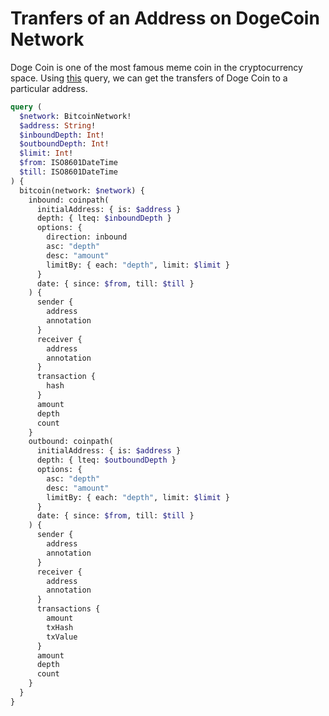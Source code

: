 # Tranfers of an Address on DogeCoin Network

Doge Coin is one of the most famous meme coin in the cryptocurrency space. Using [this](https://ide.bitquery.io/zFB1y4MP5B) query, we can get the transfers of Doge Coin to a particular address.

```graphql
query (
  $network: BitcoinNetwork!
  $address: String!
  $inboundDepth: Int!
  $outboundDepth: Int!
  $limit: Int!
  $from: ISO8601DateTime
  $till: ISO8601DateTime
) {
  bitcoin(network: $network) {
    inbound: coinpath(
      initialAddress: { is: $address }
      depth: { lteq: $inboundDepth }
      options: {
        direction: inbound
        asc: "depth"
        desc: "amount"
        limitBy: { each: "depth", limit: $limit }
      }
      date: { since: $from, till: $till }
    ) {
      sender {
        address
        annotation
      }
      receiver {
        address
        annotation
      }
      transaction {
        hash
      }
      amount
      depth
      count
    }
    outbound: coinpath(
      initialAddress: { is: $address }
      depth: { lteq: $outboundDepth }
      options: {
        asc: "depth"
        desc: "amount"
        limitBy: { each: "depth", limit: $limit }
      }
      date: { since: $from, till: $till }
    ) {
      sender {
        address
        annotation
      }
      receiver {
        address
        annotation
      }
      transactions {
        amount
        txHash
        txValue
      }
      amount
      depth
      count
    }
  }
}
```
